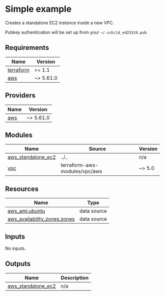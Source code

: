 # Simple example

Creates a standalone EC2 instance inside a new VPC.

Pubkey authentication will be set up from your `~/.ssh/id_ed25519.pub`.

<!-- BEGIN_TF_DOCS -->
## Requirements

| Name | Version |
|------|---------|
| <a name="requirement_terraform"></a> [terraform](#requirement\_terraform) | >= 1.1 |
| <a name="requirement_aws"></a> [aws](#requirement\_aws) | ~> 5.61.0 |

## Providers

| Name | Version |
|------|---------|
| <a name="provider_aws"></a> [aws](#provider\_aws) | ~> 5.61.0 |

## Modules

| Name | Source | Version |
|------|--------|---------|
| <a name="module_aws_standalone_ec2"></a> [aws\_standalone\_ec2](#module\_aws\_standalone\_ec2) | ../.. | n/a |
| <a name="module_vpc"></a> [vpc](#module\_vpc) | terraform-aws-modules/vpc/aws | ~> 5.0 |

## Resources

| Name | Type |
|------|------|
| [aws_ami.ubuntu](https://registry.terraform.io/providers/hashicorp/aws/latest/docs/data-sources/ami) | data source |
| [aws_availability_zones.zones](https://registry.terraform.io/providers/hashicorp/aws/latest/docs/data-sources/availability_zones) | data source |

## Inputs

No inputs.

## Outputs

| Name | Description |
|------|-------------|
| <a name="output_aws_standalone_ec2"></a> [aws\_standalone\_ec2](#output\_aws\_standalone\_ec2) | n/a |
<!-- END_TF_DOCS -->
